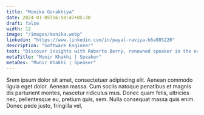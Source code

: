 ```yaml
---
title: "Monika Gorakhiya"
date: 2024-01-05T16:58:47+05:30
draft: false
width: 12
image: "/images/monika.webp"
linkedin: "https://www.linkedin.com/in/payal-raviya-b6a085220"
description: "Software Engineer"
text: "Discover insights with Roberto Berry, renowned speaker in the events industry. Join us at Eventchamp for an unforgettable experience."
metaTitle: "Munir Khakhi | Speaker"
metaDes: "Munir Khakhi | Speaker"
---
```



Srem ipsum dolor sit amet, consectetuer adipiscing elit. Aenean
commodo ligula eget dolor. Aenean massa. Cum sociis natoque penatibus
et magnis dis parturient montes, nascetur ridiculus mus. Donec quam
felis, ultricies nec, pellentesque eu, pretium quis, sem. Nulla
consequat massa quis enim. Donec pede justo, fringilla vel,
       
    